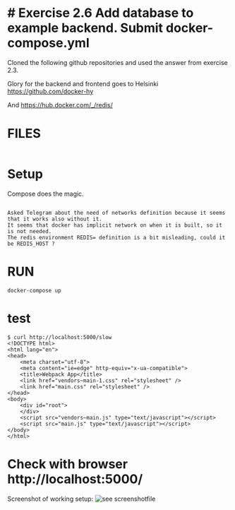 # # Exercise 2.6 Add database to example backend. Submit docker-compose.yml

Cloned the following github repositories and used the answer from exercise 2.3.

Glory for the backend and frontend goes to Helsinki https://github.com/docker-hy

And https://hub.docker.com/_/redis/



# FILES

```code
```

# Setup
Compose does the magic.
```code
```
    Asked Telegram about the need of networks definition because it seems that it works also without it.
    It seems that docker has implicit network on when it is built, so it is not needed.
    The redis environment REDIS= definition is a bit misleading, could it be REDIS_HOST ?
    
    
# RUN
```code
docker-compose up
```

# test

    $ curl http://localhost:5000/slow
    <!DOCTYPE html>
    <html lang="en">
    <head>
        <meta charset="utf-8">
        <meta content="ie=edge" http-equiv="x-ua-compatible">
        <title>Webpack App</title>
        <link href="vendors~main-1.css" rel="stylesheet" />
        <link href="main.css" rel="stylesheet" />
    </head>
    <body>
        <div id="root">
        </div>
        <script src="vendors~main.js" type="text/javascript"></script>
        <script src="main.js" type="text/javascript"></script>
    </body>
    </html>

# Check with browser http://localhost:5000/

Screenshot of working setup:
![see screenshotfile](./redis-2.5.png?raw=true "./redis-2.5.png")

